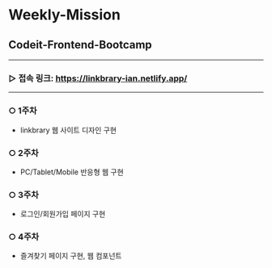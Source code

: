 # Weekly-Mission

## Codeit-Frontend-Bootcamp

---

### ▷ 접속 링크: https://linkbrary-ian.netlify.app/

---

### ○ 1주차

- linkbrary 웹 사이트 디자인 구현

### ○ 2주차

- PC/Tablet/Mobile 반응형 웹 구현

### ○ 3주차

- 로그인/회원가입 페이지 구현

### ○ 4주차

- 즐겨찾기 페이지 구현, 웹 컴포넌트
